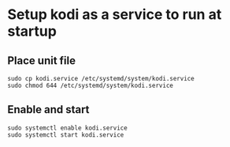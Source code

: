 # Setup kodi as a service to run at startup 

## Place unit file
```shell script
sudo cp kodi.service /etc/systemd/system/kodi.service
sudo chmod 644 /etc/systemd/system/kodi.service
```

## Enable and start
```shell script
sudo systemctl enable kodi.service
sudo systemctl start kodi.service
```
